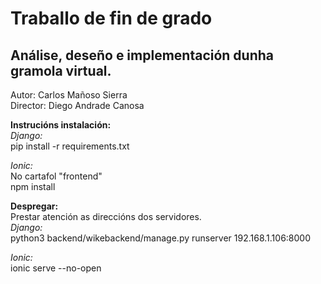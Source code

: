 # Traballo de fin de grado
## Análise, deseño e implementación dunha gramola virtual.  
Autor: Carlos Mañoso Sierra  
Director: Diego Andrade Canosa  

**Instrucións instalación:**  
*Django:*  
pip install -r requirements.txt

*Ionic:*  
No cartafol "frontend"  
npm install

**Despregar:**  
Prestar atención as direccións dos servidores.  
*Django:*  
python3 backend/wikebackend/manage.py runserver 192.168.1.106:8000

*Ionic:*  
ionic serve --no-open
